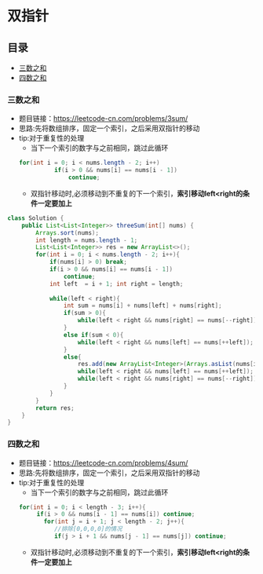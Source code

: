 # 双指针
## 目录
* [三数之和](#三数之和)
* [四数之和](#四数之和)

### 三数之和
- 题目链接：https://leetcode-cn.com/problems/3sum/
- 思路:先将数组排序，固定一个索引，之后采用双指针的移动
- tip:对于重复性的处理
  - 当下一个索引的数字与之前相同，跳过此循环
  ```java
  for(int i = 0; i < nums.length - 2; i++)
            if(i > 0 && nums[i] == nums[i - 1])
                continue;
  ```
  - 双指针移动时,必须移动到不重复的下一个索引，**索引移动left<right的条件一定要加上**
```java
class Solution {
    public List<List<Integer>> threeSum(int[] nums) {
        Arrays.sort(nums);
		int length = nums.length - 1;
		List<List<Integer>> res = new ArrayList<>();
		for(int i = 0; i < nums.length - 2; i++){
            if(nums[i] > 0) break;
            if(i > 0 && nums[i] == nums[i - 1])
                continue;
            int left  = i + 1; int right = length;
            
            while(left < right){ 
                int sum = nums[i] + nums[left] + nums[right];
                if(sum > 0){
                    while(left < right && nums[right] == nums[--right]);
                }
                else if(sum < 0){
                    while(left < right && nums[left] == nums[++left]);
                }
                else{
                    res.add(new ArrayList<Integer>(Arrays.asList(nums[i],nums[left],nums[right])));
                    while(left < right && nums[left] == nums[++left]);
                    while(left < right && nums[right] == nums[--right]);
                }
            }
		}
        return res;
    }
}
```

### 四数之和
- 题目链接：https://leetcode-cn.com/problems/4sum/
- 思路:先将数组排序，固定一个索引，之后采用双指针的移动
- tip:对于重复性的处理
  - 当下一个索引的数字与之前相同，跳过此循环
  ```java
  for(int i = 0; i < length - 3; i++){
       if(i > 0 && nums[i - 1] == nums[i]) continue;
         for(int j = i + 1; j < length - 2; j++){
            //排除[0,0,0,0]的情况
            if(j > i + 1 && nums[j - 1] == nums[j]) continue;
  ```
  - 双指针移动时,必须移动到不重复的下一个索引，**索引移动left<right的条件一定要加上**

